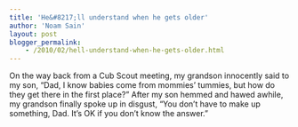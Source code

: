 ```yaml
---
title: 'He&#8217;ll understand when he gets older'
author: 'Noam Sain'
layout: post
blogger_permalink:
    - /2010/02/hell-understand-when-he-gets-older.html
---
```


On the way back from a Cub Scout meeting, my grandson innocently said to my son, “Dad, I know babies come from mommies’ tummies, but how do they get there in the first place?” After my son hemmed and hawed awhile, my grandson finally spoke up in disgust, “You don’t have to make up something, Dad. It’s OK if you don’t know the answer.”